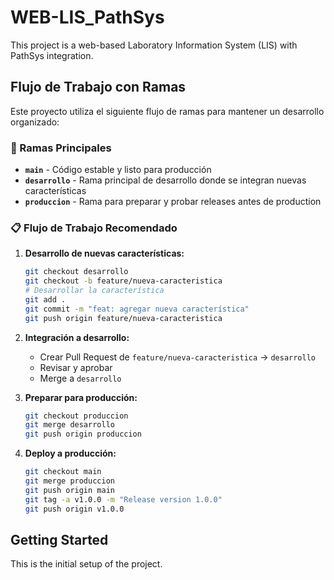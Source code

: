 # WEB-LIS_PathSys

This project is a web-based Laboratory Information System (LIS) with PathSys integration.

## Flujo de Trabajo con Ramas

Este proyecto utiliza el siguiente flujo de ramas para mantener un desarrollo organizado:

### 🌿 Ramas Principales

- **`main`** - Código estable y listo para producción
- **`desarrollo`** - Rama principal de desarrollo donde se integran nuevas características
- **`produccion`** - Rama para preparar y probar releases antes de production

### 📋 Flujo de Trabajo Recomendado

1. **Desarrollo de nuevas características:**

   ```bash
   git checkout desarrollo
   git checkout -b feature/nueva-caracteristica
   # Desarrollar la característica
   git add .
   git commit -m "feat: agregar nueva característica"
   git push origin feature/nueva-caracteristica
   ```

2. **Integración a desarrollo:**
   - Crear Pull Request de `feature/nueva-caracteristica` → `desarrollo`
   - Revisar y aprobar
   - Merge a `desarrollo`

3. **Preparar para producción:**

   ```bash
   git checkout produccion
   git merge desarrollo
   git push origin produccion
   ```

4. **Deploy a producción:**

   ```bash
   git checkout main
   git merge produccion
   git push origin main
   git tag -a v1.0.0 -m "Release version 1.0.0"
   git push origin v1.0.0
   ```

## Getting Started

This is the initial setup of the project.

